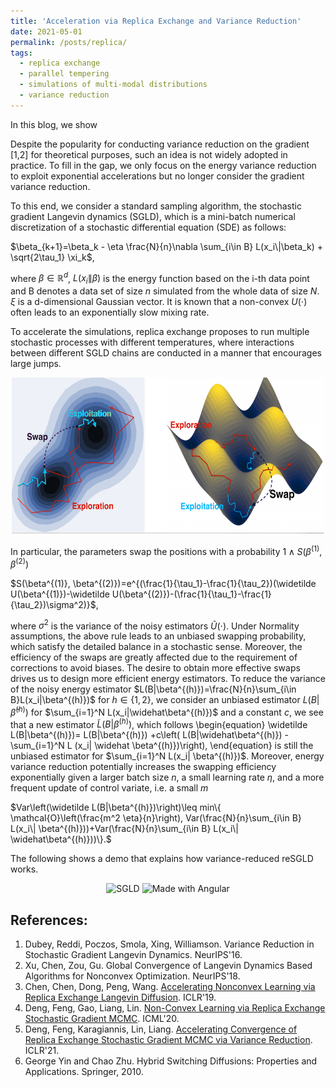 ```yaml
---
title: 'Acceleration via Replica Exchange and Variance Reduction'
date: 2021-05-01
permalink: /posts/replica/
tags:
  - replica exchange
  - parallel tempering
  - simulations of multi-modal distributions
  - variance reduction
---
```


In this blog, we show 

Despite the popularity for conducting variance reduction on the gradient [1,2] for theoretical purposes, such an idea is not widely adopted in practice. To fill in the gap, we only focus on the energy variance reduction to exploit exponential accelerations but no longer consider the gradient variance reduction. 

To this end, we consider a standard sampling algorithm, the stochastic gradient Langevin dynamics (SGLD), which is a mini-batch numerical discretization of a stochastic differential equation (SDE) as follows:

$\beta_{k+1}=\beta_k - \eta \frac{N}{n}\nabla \sum_{i\in B} L(x_i\|\beta_k) + \sqrt{2\tau_1} \xi_k$,

where $\beta\in\mathbb{R}^d$, $L(x_i\|\beta)$ is the energy function based on the i-th data point and B denotes a data set of size $n$ simulated from the whole data of size $N$. $\xi$ is a d-dimensional Gaussian vector. It is known that a non-convex $U(\cdot)$ often leads to an exponentially slow mixing rate.

<!--- Simulated annealing is adopted in almost every espect in deep learning, which proposes to anneal temperatures to concentrate the probability measures towards the global optima. Such a strategy, however, fails in uncertainty estimations for reliable predictions. -->

To accelerate the simulations, replica exchange proposes to run multiple stochastic processes with different temperatures, where interactions between different SGLD chains are conducted in a manner that encourages large jumps. 

<!--- The following is a figure that shows the trajectory of the algorithm, where the right path denotes a process driven by a high temperature and the blue one denotes a low-temperature process. -->

<p align="center">
    <img src="/images/reSGLD_exploitation_exploration.png" width="500" height="250" />
</p>

In particular, the parameters swap the positions with a probability $1\wedge S(\beta^{(1)}, \beta^{(2)})$

$S(\beta^{(1)}, \beta^{(2)})=e^{(\frac{1}{\tau_1}-\frac{1}{\tau_2})(\widetilde U(\beta^{(1)})-\widetilde U(\beta^{(2)})-(\frac{1}{\tau_1}-\frac{1}{\tau_2})\sigma^2)}$,

where $\sigma^2$ is the variance of the noisy estimators $\widetilde U(\cdot)$. Under Normality assumptions, the above rule leads to an unbiased swapping probability, which satisfy the detailed balance in a stochastic sense. Moreover, the efficiency of the swaps are greatly affected due to the requirement of corrections to avoid biases. The desire to obtain more effective swaps drives us to design more efficient energy estimators. To reduce the variance of the noisy energy estimator $L(B|\beta^{(h)})=\frac{N}{n}\sum_{i\in B}L(x_i|\beta^{(h)})$ for $h\in\{1,2\}$, we consider an unbiased estimator $L(B|\widehat\beta^{(h)})$ for $\sum_{i=1}^N L(x_i|\widehat\beta^{(h)})$ and a constant $c$, we see that a new estimator $\widetilde L(B| \beta^{(h)})$, which follows
\begin{equation}
    \widetilde L(B|\beta^{(h)})= L(B|\beta^{(h)}) +c\left( L(B|\widehat\beta^{(h)}) -\sum_{i=1}^N L (x_i| \widehat \beta^{(h)})\right),
\end{equation}
is still the unbiased estimator for $\sum_{i=1}^N L(x_i| \beta^{(h)})$. Moreover, energy variance reduction potentially increases the swapping efficiency exponentially given a larger batch size $n$, a small learning rate $\eta$, and a more frequent update of control variate, i.e. a small $m$

$Var\left(\widetilde L(B|\beta^{(h)})\right)\leq min\{ \mathcal{O}\left(\frac{m^2 \eta}{n}\right), Var(\frac{N}{n}\sum_{i\in B} L(x_i\| \beta^{(h)}))+Var(\frac{N}{n}\sum_{i\in B} L(x_i\| \widehat\beta^{(h)}))\}.$

The following shows a demo that explains how variance-reduced reSGLD works.

<p float="left" align="center">
  <img src="/images/VR-reSGLD/SGLD.gif" width="185" title="SGLD"/>
  <img src="/images/VR-reSGLD/reSGLD_vs_VR_reSGLD.gif" width="340" alt="Made with Angular" title="reSGLD vs VR-reSGLD" />
</p>


## References:

1. Dubey, Reddi, Poczos, Smola, Xing, Williamson. Variance Reduction in Stochastic Gradient Langevin Dynamics. NeurIPS'16.
2. Xu, Chen, Zou, Gu. Global Convergence of Langevin Dynamics Based Algorithms for Nonconvex Optimization. NeurIPS'18.
3. Chen, Chen, Dong, Peng, Wang. [Accelerating Nonconvex Learning via Replica Exchange Langevin Diffusion](https://arxiv.org/pdf/2007.01990.pdf). ICLR'19.
4. Deng, Feng, Gao, Liang, Lin. [Non-Convex Learning via Replica Exchange Stochastic Gradient MCMC](https://arxiv.org/pdf/2010.01084.pdf). ICML'20.
5. Deng, Feng, Karagiannis, Lin, Liang. [Accelerating Convergence of Replica Exchange Stochastic Gradient MCMC via Variance Reduction](https://arxiv.org/pdf/2010.01084.pdf). ICLR'21.
6. George Yin and Chao Zhu. Hybrid Switching Diffusions: Properties and Applications. Springer, 2010.
